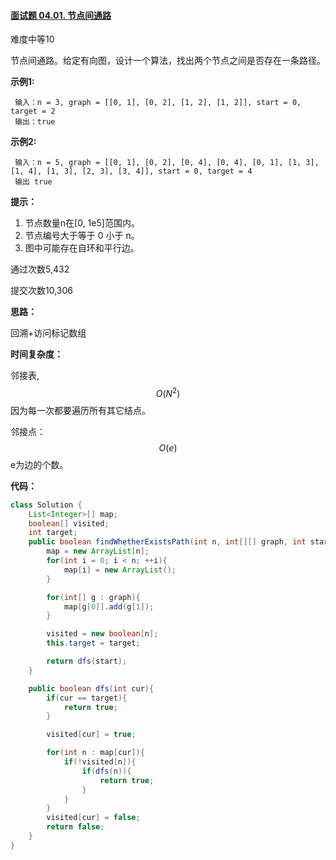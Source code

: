 #### [面试题 04.01. 节点间通路](https://leetcode-cn.com/problems/route-between-nodes-lcci/)

难度中等10

节点间通路。给定有向图，设计一个算法，找出两个节点之间是否存在一条路径。

**示例1:**

```
 输入：n = 3, graph = [[0, 1], [0, 2], [1, 2], [1, 2]], start = 0, target = 2
 输出：true
```

**示例2:**

```
 输入：n = 5, graph = [[0, 1], [0, 2], [0, 4], [0, 4], [0, 1], [1, 3], [1, 4], [1, 3], [2, 3], [3, 4]], start = 0, target = 4
 输出 true
```

**提示：**

1. 节点数量n在[0, 1e5]范围内。
2. 节点编号大于等于 0 小于 n。
3. 图中可能存在自环和平行边。

通过次数5,432

提交次数10,306



**思路：**

回溯+访问标记数组

**时间复杂度：**

邻接表,
$$
O(N^2)
$$
因为每一次都要遍历所有其它结点。

邻接点：
$$
O(e)
$$
e为边的个数。

**代码：**

```java
class Solution {
    List<Integer>[] map;
    boolean[] visited;
    int target;
    public boolean findWhetherExistsPath(int n, int[][] graph, int start, int target) {
        map = new ArrayList[n];
        for(int i = 0; i < n; ++i){
            map[i] = new ArrayList();
        }

        for(int[] g : graph){
            map[g[0]].add(g[1]);
        }

        visited = new boolean[n];
        this.target = target;

        return dfs(start);
    }

    public boolean dfs(int cur){
        if(cur == target){
            return true;
        }

        visited[cur] = true;

        for(int n : map[cur]){
            if(!visited[n]){
                if(dfs(n)){
                    return true;
                }
            }
        }
        visited[cur] = false;
        return false;
    }
}
```

